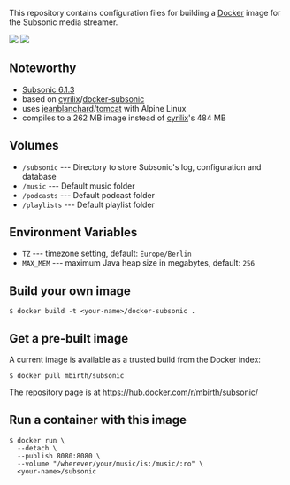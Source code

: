 This repository contains configuration files for building a 
[Docker](https://docker.com/) image for the Subsonic media streamer.

[![](https://imagelayers.io/badge/mbirth/subsonic:latest.svg)](https://imagelayers.io/?images=mbirth/subsonic:latest 'Get your own badge on imagelayers.io')
[![](https://images.microbadger.com/badges/image/mbirth/subsonic.svg)](http://microbadger.com/#/images/mbirth/subsonic "Get your own image badge on microbadger.com")


Noteworthy
----------

* [Subsonic 6.1.3](http://www.subsonic.org/)
* based on [cyrilix](https://github.com/cyrilix)/[docker-subsonic](https://github.com/cyrilix/docker-subsonic)
* uses [jeanblanchard](https://github.com/jeanblanchard)/[tomcat](https://hub.docker.com/r/jeanblanchard/tomcat/) with Alpine Linux
* compiles to a 262 MB image instead of [cyrilix](https://hub.docker.com/r/cyrilix/subsonic/)'s 484 MB


Volumes
-------

* `/subsonic` --- Directory to store Subsonic's log, configuration and database
* `/music` --- Default music folder
* `/podcasts` --- Default podcast folder
* `/playlists` --- Default playlist folder


Environment Variables
---------------------

* `TZ` --- timezone setting, default: `Europe/Berlin`
* `MAX_MEM` --- maximum Java heap size in megabytes, default: `256`


Build your own image
--------------------

```shell
$ docker build -t <your-name>/docker-subsonic .
```


Get a pre-built image
---------------------

A current image is available as a trusted build from the Docker index:

```shell
$ docker pull mbirth/subsonic
```

The repository page is at
https://hub.docker.com/r/mbirth/subsonic/


Run a container with this image
-------------------------------

```shell
$ docker run \
  --detach \
  --publish 8080:8080 \
  --volume "/wherever/your/music/is:/music/:ro" \
  <your-name>/subsonic

```
